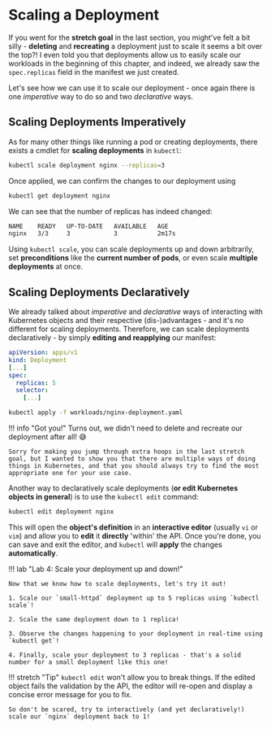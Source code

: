 # Scaling a Deployment

If you went for the **stretch goal** in the last section, you might've felt a bit silly - **deleting** and **recreating** a deployment just to scale it seems a bit over the top?! I even told you that deployments allow us to easily scale our workloads in the beginning of this chapter, and indeed, we already saw the `spec.replicas` field in the manifest we just created.

Let's see how we can use it to scale our deployment - once again there is one *imperative* way to do so and two *declarative* ways.

## Scaling Deployments Imperatively

As for many other things like running a pod or creating deployments, there exists a cmdlet for **scaling deployments** in `kubectl`:

```bash
kubectl scale deployment nginx --replicas=3
```

Once applied, we can confirm the changes to our deployment using 

```bash
kubectl get deployment nginx
```

We can see that the number of replicas has indeed changed:

```bash
NAME    READY   UP-TO-DATE   AVAILABLE   AGE
nginx   3/3     3            3           2m17s
```

Using `kubectl scale`, you can scale deployments up and down arbitrarily, set **preconditions** like the **current number of pods**, or even scale **multiple deployments** at once.

## Scaling Deployments Declaratively

We already talked about *imperative* and *declarative* ways of interacting with Kubernetes objects and their respective (dis-)advantages - and it's no different for scaling deployments. Therefore, we can scale deployments declaratively - by simply **editing and reapplying** our manifest:

``` yaml hl_lines="5"
apiVersion: apps/v1
kind: Deployment
[...]
spec:
  replicas: 5
  selector:
    [...]
```

```bash
kubectl apply -f workloads/nginx-deployment.yaml
```

!!! info "Got you!"
    Turns out, we didn't need to delete and recreate our deployment after all! 😅

    Sorry for making you jump through extra hoops in the last stretch goal, but I wanted to show you that there are multiple ways of doing things in Kubernetes, and that you should always try to find the most appropriate one for your use case.

Another way to declaratively scale deployments (**or edit Kubernetes objects in general**) is to use the `kubectl edit` command:

```bash
kubectl edit deployment nginx
```

This will open the **object's definition** in an **interactive editor** (usually `vi` or `vim`) and allow you to **edit** it **directly** 'within' the API. Once you're done, you can save and exit the editor, and `kubectl` will **apply** the changes **automatically**.

!!! lab "Lab 4: Scale your deployment up and down!"

    Now that we know how to scale deployments, let's try it out!

    1. Scale our `small-httpd` deployment up to 5 replicas using `kubectl scale`!

    2. Scale the same deployment down to 1 replica!

    3. Observe the changes happening to your deployment in real-time using `kubectl get`!

    4. Finally, scale your deployment to 3 replicas - that's a solid number for a small deployment like this one!


!!! stretch "Tip"
    `kubectl edit` won't allow you to break things. If the edited object fails the validation by the API, the editor will re-open and display a concise error message for you to fix.

    So don't be scared, try to interactively (and yet declaratively!) scale our `nginx` deployment back to 1!
